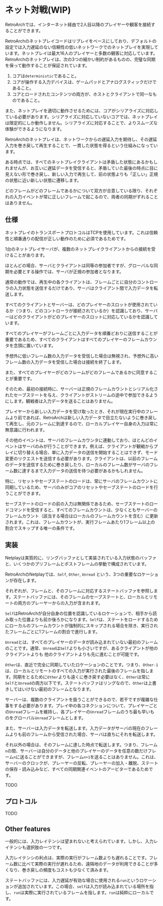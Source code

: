# ネット対戦(WIP)

RetroArchでは、インターネット経由で2人目以降のプレイヤーや観客を接続することができます。

RetroArchのネットプレイコードはリプレイをベースにしており、デフォルトの設定では入力遅延のない信頼性の低いネットワークでのネットプレイを実現しています。ネットプレイは最大16人のプレイヤーと多数の観客に対応しています。RetroArchのネットプレイは、次の3つの細かい制約があるものの、完璧な同期を保って動作することが保証されています。

1. コアは`deterministic`であること。
2. コアが操作する入力デバイスは、ゲームパッドとアナログスティックだけであること。
3. コアとロードされたコンテンツの両方が、ホストとクライアントで同一なものであること。

また、ネットプレイを適切に動作させるためには、コアがシリアライズに対応している必要があります。シリアライズに対応していないコアでは、ネットプレイは限定的にしか動作しません。シリアライズに対応することで、よりスムーズな体験ができるようになります。

RetroArchのネットプレイは、ネットワークからの遅延入力を期待し、その遅延入力を巻き戻して再生することで、一貫した状態を得るという仕組みになっています。

ある時点では、すべてのネットプレイクライアントは矛盾した状態にあるかもしれませんが、お互いに遅延データを受信すると、矛盾していた最後の時点に目に見えない形で巻き戻し、新しい入力で再生して、前の状態よりも「正しい」正規の状態に近い新しい状態に遷移します。

どのフレームがどのフレームであるかについて双方が合意している限り、それぞれの入力イベントが常に正しいフレームで起こるので、両者の同期がずれることはありません。

## 仕様

ネットプレイのトランスポートプロトコルはTCPを使用しています。これは信頼性と順番通りの配信が正しい動作のために必須であるためです。

1台のネットプレイサーバが、複数のネットプレイクライアントからの接続を受けることがあります。

ほとんどの場合、サーバとクライアントは同等の参加者ですが、グローバルな同期を必要とする操作では、サーバが正規の参加者となります。

通常の動作では、再生中の各クライアントは、フレームごとに自分のコントローラの入力状態を送信するだけであり、サーバはクライアント間で入力データを転送します。

すべてのクライアントとサーバーは、どのプレイヤーのスロットが使用されているか（つまり、どのコントローラが接続されているか）を認識しており、サーバーはどのクライアントがどのプレイヤーのスロットに対応しているかを認識しています。

すべてのプレイヤーがフレームごとに入力データを順番どおりに送信することが重要であるため、すべてのクライアントはすべてのプレイヤーのフレームカウンタを念頭に置いています。

予想外に低いフレーム数の入力データを受信した場合は無視され、予想外に高いフレーム数の入力データを受信した場合は接続を終了します。

また、すべてのプレイヤーがどのフレームがどのフレームであるかに同意することが重要です。

そのため、最初の接続時に、サーバーは正規のフレームカウントとシリアル化されたセーブステートを与え、クライアントがストリームの途中で参加できるようにします。観戦者は入力データを送ることはありません。

プレイヤーから新しい入力データを受け取ったとき、それが現在実行中のフレームより前であれば、RetroArchは新しい入力データで目立たないように巻き戻して再生し、元のフレームに到達するので、ローカルプレイヤー自身の入力は常に無意識に行われます。

その他のイベントは、サーバのフレームカウンタに連動しており、ほとんどのイベントはサーバのみが行うことができます。例えば、クライアントが観戦からプレイに切り替える場合、単に入力データの送信を開始することはできず、モード変更のリクエストを送信する必要があります。クライアントは、以前のフレームのデータを送信するために巻き戻したり、ローカルのフレーム数がサーバのフレーム数に達するまで入力データの送信を待つ必要があるかもしれません。

特に、リセットやセーブステートのロードは、常にサーバのフレームカウントに同期しているため、サーバのみがコアのリセットやセーブステートのロードを行うことができます。

セーブステートのロードの前の入力は無関係であるため、セーブステートのロードコマンドを受信すると、すべてのフレームカウントは、少なくともサーバーのフレームカウント（該当する場合はローカルのフレームカウントを含む）に更新されます。これは、フレームカウントが、実行フレームあたり1フレーム以上の割合でスキップする唯一の条件です。

## 実装

Netplayは実質的に、リングバッファとして実装されている入力状態のバッファと、いくつかのプリフレームとポストフレームの挙動で構成されています。

RetroArchのNetplayでは、`Self`, `Other`, `Unread` という、3つの重要なロケーションが存在します。

それぞれが、フレームと、そのフレームに対応するステートバッファを参照します。ステートバッファには、そのフレームのセーブステートと、ローカルとリモートの両方のプレーヤーからの入力が含まれます。

`Self`はRetroArchが自分自身の位置を認識しているロケーションで、相手から読み取った位置よりも前か後ろかになります。`Self`は、ステートをロードするためにローカルのフレームカウントが強制的にスキップされる場合を除き、実行されたフレームごとに1フレームの割合で進行します。

`Unread`とは、すべてのプレイヤーのデータが読み込まれていない最初のフレームのことです。通常、`Unread`は`Self`よりも小さいですが、あるクライアントが他のクライアントよりも 他のクライアントよりも先に進むことが可能です。

`Other`は、直近で完全に同期していたロケーションのことです。つまり、`Other-1`は、ローカルとリモートのすべての入力が実行された最後のフレームを指します。同期をとるために`Other`よりも遠くに巻き戻す必要はなく、`Other`は常に`Self`と`Unread`の両方以下です。ステートバッファはリングなので、`Other`は上書きしてはいけない最初のフレームとなります。

サーバーは、複数のクライアントを扱うことができるので、若干ですが複雑な仕事をする必要があります。プレイ中の各コネクションについて、プレイヤーごとの`Unread`フレームを維持し、各プレイヤーの`Unread`フレームのうち最も早いものをグローバル`Unread`フレームとします。

また、サーバーは入力データを転送します。入力データがサーバの現在のフレームよりも前のフレームから受信された場合、サーバは直ちにそれを転送します。

それ以外の場合は、そのフレームに達した時点で転送します。つまり、フレーム`n`の間、サーバーは自分のデータと他のプレイヤーのデータを任意の数だけフレーム`n`に送ることができますが、フレーム`n+1`を送ることはありません。これは、サーバーのクロックが、プレーヤーの反転、プレーヤーの加入・離脱、ステートの保存・読み込みなど、すべての同期関連イベントのアービターであるためです。

TODO

## プロトコル

TODO

## Other features

一般的には、入力レイテンシは望まれないと考えられています。しかし、入力レイテンシも選択肢の一つです。

入力レイテンシの利点は、実際の実行がフレーム数よりも遅れることです。フレーム数に比べて実際の実行が遅れるため、遠隔地のデータが利用できることが多くなり、巻き戻しの頻度もコストも少なくて済みます。

ステートバッファには、入力遅延が有効な場合に使用される`run`というロケーションが追加されています。この場合、`self`は入力が読み込まれている場所を指し、`run`は実際に実行されているフレームを指します。`run`は純粋にローカルです。
